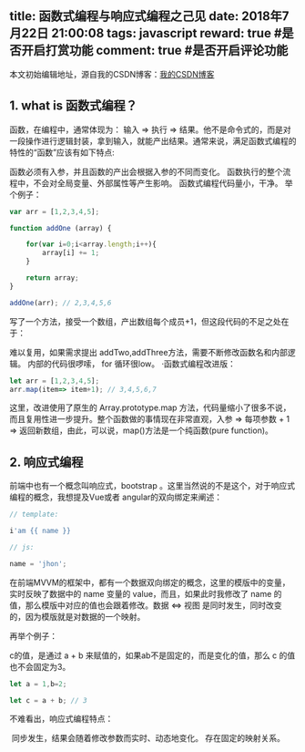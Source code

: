 
title:  函数式编程与响应式编程之己见 
date: 2018年7月22日 21:00:08
tags: javascript
reward: true #是否开启打赏功能
comment: true #是否开启评论功能
---
本文初始编辑地址，源自我的CSDN博客：[我的CSDN博客](https://blog.csdn.net/qq_20264891/article/details/81157232)

## 1. what is 函数式编程？ ##
函数，在编程中，通常体现为： 输入 => 执行 => 结果。他不是命令式的，而是对一段操作进行逻辑封装，拿到输入，就能产出结果。通常来说，满足函数式编程的特性的“函数”应该有如下特点:

函数必须有入参，并且函数的产出会根据入参的不同而变化。
函数执行的整个流程中，不会对全局变量、外部属性等产生影响。
函数式编程代码量小，干净。
举个例子：

```javascript
var arr = [1,2,3,4,5];

function addOne (array) {

    for(var i=0;i<array.length;i++){
        array[i] += 1;
    }

    return array;
}

addOne(arr); // 2,3,4,5,6
```
写了一个方法，接受一个数组，产出数组每个成员+1，但这段代码的不足之处在于：

难以复用，如果需求提出 addTwo,addThree方法，需要不断修改函数名和内部逻辑。
内部的代码很啰嗦， for 循环很low。
·函数式编程改进版：

```javascript
let arr = [1,2,3,4,5];
arr.map(item=> item+1); // 3,4,5,6,7
```

 
这里，改进使用了原生的 Array.prototype.map 方法，代码量缩小了很多不说，而且复用性进一步提升。整个函数做的事情现在非常直观，入参 => 每项参数 + 1 => 返回新数组，由此，可以说，map()方法是一个纯函数(pure function)。

## 2. 响应式编程 ##
前端中也有一个概念叫响应式，bootstrap 。这里当然说的不是这个，对于响应式编程的概念，我想提及Vue或者 angular的双向绑定来阐述：
```javascript
// template: 

i'am {{ name }}

// js:

name = 'jhon';
```

在前端MVVM的框架中，都有一个数据双向绑定的概念，这里的模版中的变量，实时反映了数据中的 name 变量的 value，而且，如果此时我修改了 name 的值，那么模版中对应的值也会跟着修改。数据 <=> 视图 是同时发生，同时改变的，因为模版就是对数据的一个映射。

再举个例子：

c的值，是通过 a + b 来赋值的，如果ab不是固定的，而是变化的值，那么 c 的值也不会固定为3。 
```javascript
let a = 1,b=2;

let c = a + b; // 3
```

不难看出，响应式编程特点：

 同步发生，结果会随着修改参数而实时、动态地变化。
存在固定的映射关系。